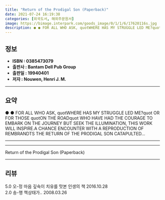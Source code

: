 ```yaml
---
title: "Return of the Prodigal Son (Paperback)"
date: 2021-07-24 16:19:38
categories: [외국도서, 해외주문원서]
image: https://bimage.interpark.com/goods_image/0/1/1/6/17620116s.jpg
description: ● ● FOR ALL WHO ASK, quotWHERE HAS MY STRUGGLE LED ME?quot OR FOR THOSE quotON THE ROADquot WHO HAVE HAD THE COURAGE TO EMBARK ON THE JOURNEY BUT SEEK THE ILL
---
```


## **정보**

- **ISBN : 0385473079**
- **출판사 : Bantam Dell Pub Group**
- **출판일 : 19940401**
- **저자 : Nouwen, Henri J. M.**

------



## **요약**

●  ●  FOR ALL WHO ASK, quotWHERE HAS MY STRUGGLE LED ME?quot OR FOR THOSE quotON THE ROADquot WHO HAVE HAD THE COURAGE TO EMBARK ON THE JOURNEY BUT SEEK THE ILLUMINATION, THIS WORK WILL INSPIRE.A CHANCE ENCOUNTER WITH A REPRODUCTION OF REMBRANDTS THE RETURN OF THE PRODIGAL SON CATAPULTED... 

------



------


Return of the Prodigal Son (Paperback) 

------


## **리뷰** 

5.0 오-정 마음 깊숙이 치유를 맛본 인생의 책 2016.10.28 <br/>2.0 송-행 책상태가.. 2008.03.26 <br/>